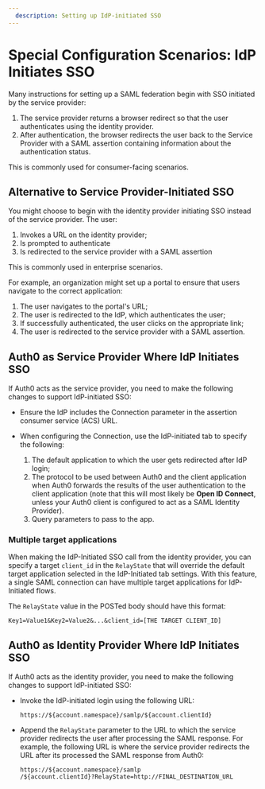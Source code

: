 ```yaml
---
  description: Setting up IdP-initiated SSO
---
```


# Special Configuration Scenarios: IdP Initiates SSO

Many instructions for setting up a SAML federation begin with SSO initiated by the service provider:

1. The service provider returns a browser redirect so that the user authenticates using the identity provider.
2. After authentication, the browser redirects the user back to the Service Provider with a SAML assertion containing information about the authentication status.

This is commonly used for consumer-facing scenarios.

## Alternative to Service Provider-Initiated SSO

You might choose to begin with the identity provider initiating SSO instead of the service provider. The user:

1. Invokes a URL on the identity provider;
2. Is prompted to authenticate
3. Is redirected to the service provider with a SAML assertion

This is commonly used in enterprise scenarios.

For example, an organization might set up a portal to ensure that users navigate to the correct application:

1. The user navigates to the portal's URL;
2. The user is redirected to the IdP, which authenticates the user;
3. If successfully authenticated, the user clicks on the appropriate link;
4. The user is redirected to the service provider with a SAML assertion.

## Auth0 as Service Provider Where IdP Initiates SSO

If Auth0 acts as the service provider, you need to make the following changes to support IdP-initiated SSO:

* Ensure the IdP includes the Connection parameter in the assertion consumer service (ACS) URL.
* When configuring the Connection, use the IdP-initiated tab to specify the following:

    1. The default application to which the user gets redirected after IdP login;
    2. The protocol to be used between Auth0 and the client application when Auth0 forwards the results of the user authentication to the client application (note that this will most likely be **Open ID Connect**, unless your Auth0 client is configured to act as a SAML Identity Provider).
    3. Query parameters to pass to the app.
    
### Multiple target applications

When making the IdP-Initiated SSO call from the identity provider, you can specify a target `client_id` in the `RelayState` that will override the default target application selected in the IdP-Initiated tab settings. With this feature, a single SAML connection can have multiple target applications for IdP-Initiated flows.

The `RelayState` value in the POSTed body should have this format:

```
Key1=Value1&Key2=Value2&...&client_id=[THE TARGET CLIENT_ID]
```

## Auth0 as Identity Provider Where IdP Initiates SSO

If Auth0 acts as the identity provider, you need to make the following changes to support IdP-initiated SSO:

* Invoke the IdP-initiated login using the following URL:

  ```text
  https://${account.namespace}/samlp/${account.clientId}
  ```

* Append the `RelayState` parameter to the URL to which the service provider redirects the user after processing the SAML response. For example, the following URL is where the service provider redirects the URL after its processed the SAML response from Auth0:

  ```text
  https://${account.namespace}/samlp
  /${account.clientId}?RelayState=http://FINAL_DESTINATION_URL
  ```

